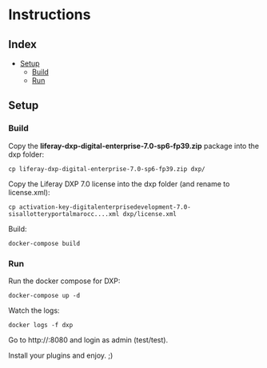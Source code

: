 # Instructions

## Index

* [ Setup ](#setup)
  * [ Build ](#build)
  * [ Run ](#run)

## Setup

### Build

Copy the **liferay-dxp-digital-enterprise-7.0-sp6-fp39.zip** package into the dxp folder:

```
cp liferay-dxp-digital-enterprise-7.0-sp6-fp39.zip dxp/
```

Copy the Liferay DXP 7.0 license into the dxp folder (and rename to license.xml):

```
cp activation-key-digitalenterprisedevelopment-7.0-sisallotteryportalmarocc....xml dxp/license.xml
```

Build:

```
docker-compose build
```

### Run

Run the docker compose for DXP:

```
docker-compose up -d
```

Watch the logs:

```
docker logs -f dxp
```

Go to http://<local ip>:8080 and login as admin (test/test).



Install your plugins and enjoy. ;)

